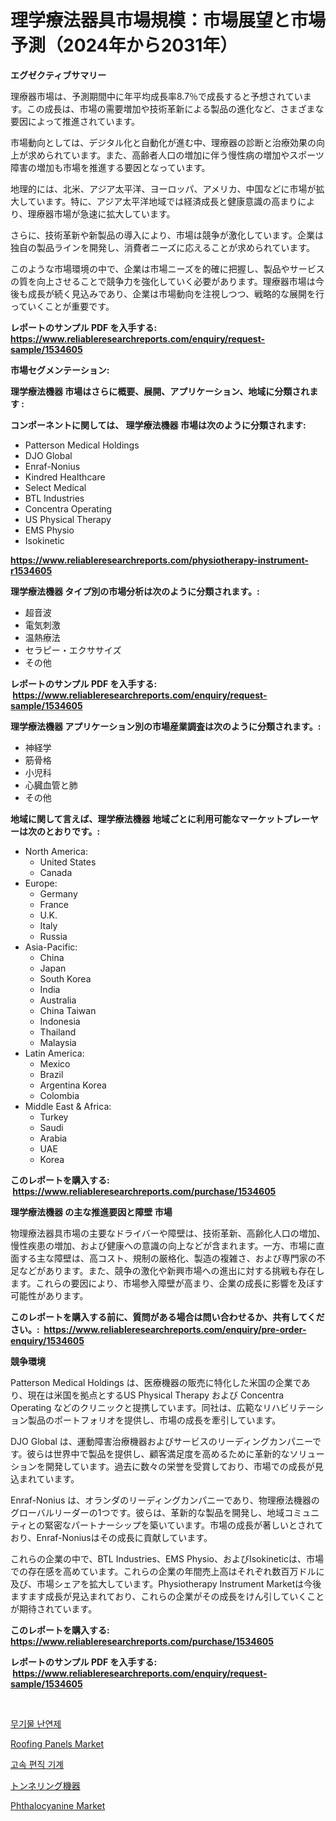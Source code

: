 <p><h1>理学療法器具市場規模：市場展望と市場予測（2024年から2031年）</h1></p><p><strong>エグゼクティブサマリー</strong></p>
<p><p>理療器市場は、予測期間中に年平均成長率8.7％で成長すると予想されています。この成長は、市場の需要増加や技術革新による製品の進化など、さまざまな要因によって推進されています。</p><p>市場動向としては、デジタル化と自動化が進む中、理療器の診断と治療効果の向上が求められています。また、高齢者人口の増加に伴う慢性病の増加やスポーツ障害の増加も市場を推進する要因となっています。</p><p>地理的には、北米、アジア太平洋、ヨーロッパ、アメリカ、中国などに市場が拡大しています。特に、アジア太平洋地域では経済成長と健康意識の高まりにより、理療器市場が急速に拡大しています。</p><p>さらに、技術革新や新製品の導入により、市場は競争が激化しています。企業は独自の製品ラインを開発し、消費者ニーズに応えることが求められています。</p><p>このような市場環境の中で、企業は市場ニーズを的確に把握し、製品やサービスの質を向上させることで競争力を強化していく必要があります。理療器市場は今後も成長が続く見込みであり、企業は市場動向を注視しつつ、戦略的な展開を行っていくことが重要です。</p></p>
<p><strong>レポートのサンプル PDF を入手する: <a href="https://www.reliableresearchreports.com/enquiry/request-sample/1534605">https://www.reliableresearchreports.com/enquiry/request-sample/1534605</a></strong></p>
<p><strong>市場セグメンテーション:</strong></p>
<p><strong> 理学療法機器 市場はさらに概要、展開、アプリケーション、地域に分類されます :</strong></p>
<p><strong>コンポーネントに関しては、 理学療法機器 市場は次のように分類されます: &nbsp;</strong></p>
<p><ul><li>Patterson Medical Holdings</li><li>DJO Global</li><li>Enraf-Nonius</li><li>Kindred Healthcare</li><li>Select Medical</li><li>BTL Industries</li><li>Concentra Operating</li><li>US Physical Therapy</li><li>EMS Physio</li><li>Isokinetic</li></ul></p>
<p><strong><a href="https://www.reliableresearchreports.com/physiotherapy-instrument-r1534605">https://www.reliableresearchreports.com/physiotherapy-instrument-r1534605</a></strong></p>
<p><strong> 理学療法機器 タイプ別の市場分析は次のように分類されます。:</strong></p>
<p><ul><li>超音波</li><li>電気刺激</li><li>温熱療法</li><li>セラピー・エクササイズ</li><li>その他</li></ul></p>
<p><strong>レポートのサンプル PDF を入手する: &nbsp;<a href="https://www.reliableresearchreports.com/enquiry/request-sample/1534605">https://www.reliableresearchreports.com/enquiry/request-sample/1534605</a></strong></p>
<p><strong> 理学療法機器 アプリケーション別の市場産業調査は次のように分類されます。:</strong></p>
<p><ul><li>神経学</li><li>筋骨格</li><li>小児科</li><li>心臓血管と肺</li><li>その他</li></ul></p>
<p><strong>地域に関して言えば、理学療法機器 地域ごとに利用可能なマーケットプレーヤーは次のとおりです。:</strong></p>
<p><ul>
    <li>
        North America:
        <ul>
            <li>United States</li>
            <li>Canada</li>
        </ul>
    </li>
    <li>
        Europe:
        <ul>
            <li>Germany</li>
            <li>France</li>
            <li>U.K.</li>
            <li>Italy</li>
            <li>Russia</li>
        </ul>
    </li>
    <li>
        Asia-Pacific:
        <ul>
            <li>China</li>
            <li>Japan</li>
            <li>South Korea</li>
            <li>India</li>
            <li>Australia</li>
            <li>China Taiwan</li>
            <li>Indonesia</li>
            <li>Thailand</li>
            <li>Malaysia</li>
        </ul>
    </li>
    <li>
        Latin America:
        <ul>
            <li>Mexico</li>
            <li>Brazil</li>
            <li>Argentina Korea</li>
            <li>Colombia</li>
        </ul>
    </li>
    <li>
        Middle East & Africa:
        <ul>
            <li>Turkey</li>
            <li>Saudi</li>
            <li>Arabia</li>
            <li>UAE</li>
            <li>Korea</li>
        </ul>
    </li>
    </ul></p>
<p><strong>このレポートを購入する: &nbsp;<a href="https://www.reliableresearchreports.com/purchase/1534605">https://www.reliableresearchreports.com/purchase/1534605</a></strong></p>
<p><strong>理学療法機器 の主な推進要因と障壁 市場</strong></p>
<p><p>物理療法器具市場の主要なドライバーや障壁は、技術革新、高齢化人口の増加、慢性疾患の増加、および健康への意識の向上などが含まれます。一方、市場に直面する主な障壁は、高コスト、規制の厳格化、製造の複雑さ、および専門家の不足などがあります。また、競争の激化や新興市場への進出に対する挑戦も存在します。これらの要因により、市場参入障壁が高まり、企業の成長に影響を及ぼす可能性があります。</p></p>
<p><strong>このレポートを購入する前に、質問がある場合は問い合わせるか、共有してください。:&nbsp; <a href="https://www.reliableresearchreports.com/enquiry/pre-order-enquiry/1534605">https://www.reliableresearchreports.com/enquiry/pre-order-enquiry/1534605</a></strong></p>
<p><strong>競争環境</strong></p>
<p><p>Patterson Medical Holdings は、医療機器の販売に特化した米国の企業であり、現在は米国を拠点とするUS Physical Therapy および Concentra Operating などのクリニックと提携しています。同社は、広範なリハビリテーション製品のポートフォリオを提供し、市場の成長を牽引しています。</p><p>DJO Global は、運動障害治療機器およびサービスのリーディングカンパニーです。彼らは世界中で製品を提供し、顧客満足度を高めるために革新的なソリューションを開発しています。過去に数々の栄誉を受賞しており、市場での成長が見込まれています。</p><p>Enraf-Nonius は、オランダのリーディングカンパニーであり、物理療法機器のグローバルリーダーの1つです。彼らは、革新的な製品を開発し、地域コミュニティとの緊密なパートナーシップを築いています。市場の成長が著しいとされており、Enraf-Noniusはその成長に貢献しています。</p><p>これらの企業の中で、BTL Industries、EMS Physio、およびIsokineticは、市場での存在感を高めています。これらの企業の年間売上高はそれぞれ数百万ドルに及び、市場シェアを拡大しています。Physiotherapy Instrument Marketは今後ますます成長が見込まれており、これらの企業がその成長をけん引していくことが期待されています。</p></p>
<p><strong>このレポートを購入する: &nbsp; <a href="https://www.reliableresearchreports.com/purchase/1534605">https://www.reliableresearchreports.com/purchase/1534605</a></strong></p>
<p><strong>レポートのサンプル PDF を入手する: &nbsp;<a href="https://www.reliableresearchreports.com/enquiry/request-sample/1534605">https://www.reliableresearchreports.com/enquiry/request-sample/1534605</a></strong><strong></strong></p>
<p>&nbsp;</p>
<p><p><a href="https://github.com/JackieFauhey9089475/Market-Research-Report-List-1/blob/main/746875116440.md">무기물 난연제</a></p><p><a href="https://issuu.com/reportprime-2/docs/roofing-panels-market-size-2030.pptx">Roofing Panels Market</a></p><p><a href="https://medium.com/@carmellalang1/%EA%B3%A0%EC%86%8D-%EB%8B%88%ED%8C%85-%EA%B8%B0%EA%B3%84-%EC%8B%9C%EC%9E%A5-%EC%9D%B4%ED%95%B4-%EC%8B%9C%EC%9E%A5-%EB%8F%99%ED%96%A5-%EC%84%B1%EC%9E%A5-2024%EB%85%84%EB%B6%80%ED%84%B0-2031%EB%85%84%EA%B9%8C%EC%A7%80-%EC%98%88%EC%B8%A1%EB%90%9C-%EA%B2%83-7bd924b3d537">고속 편직 기계</a></p><p><a href="https://github.com/CloydAbbott2023/Market-Research-Report-List-1/blob/main/307109617980.md">トンネリング機器</a></p><p><a href="https://zircon-bluebell-299.notion.site/Phthalocyanine-Market-Research-Report-Unlocks-Analysis-on-the-Market-Financial-Status-Market-Size--d937bff00c0f44ca8a43858bd8f0f497">Phthalocyanine Market</a></p></p>